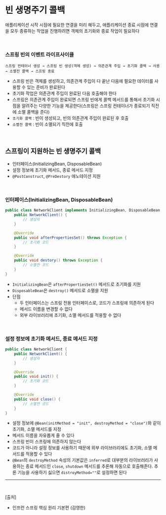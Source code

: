 # 빈 생명주기 콜백

애플리케이션 시작 시점에 필요한 연결을 미리 해두고, 애플리케이션 종료 시점에 연결을 모두 종류하는 작업을 진행하려면 객체의 초기화와 종료 작업이 필요하다

<br/>

### 스프링 빈의 이벤트 라이프사이클
```
스프링 컨테이너 생성 → 스프링 빈 생성(객체 생성) → 의존관계 주입 → 초기화 콜백 → 사용 → 소멸전 콜백 → 스프링 종료
```
- 스프링 빈은 객체를 생성하고, 의존관계 주입이 다 끝난 다음에 필요한 데이터를 사용할 수 있는 준비가 완료된다
- 초기화 작업은 의존관계 주입이 완료된 다음 호출해야 한다
- 스프링은 의존관계 주입이 완료되면 스프링 빈에게 콜백 메서드를 통해서 초기화 시점을 알려주는 다양한 기능을 제공한다(스프링은 스프링 컨테이너가 종료되기 직전에 소멸 콜백을 준다)
- `초기화 콜백` : 빈이 생성되고, 빈의 의존관계 주입이 완료된 후 호출
- `소멸전 콜백` : 빈이 소멸되기 직전에 호출

<br/>

## 스프링이 지원하는 빈 생명주기 콜백
- 인터페이스(InitializingBean, DisposableBean)
- 설정 정보에 초기화 메서드, 종료 메서드 지정
- `@PostConstruct`, `@PreDestory` 애노테이션 지원

<br/>

### 인터페이스(InitializingBean, DisposableBean)
```java
public class NetworkClient implements InitializingBean, DisposableBean {
    public NetworkClient() {
        // 생성자
    }

    @Override
    public void afterPropertiesSet() throws Exception {
        // 초기화 코드
    }

    @Override
    public void destory() throws Exception {
        // 소멸전 코드
    }
}
```
- `InitializingBean`은 `afterPropertiesSet()` 메서드로 초기화를 지원
- `DisposableBean`은 `destroy()` 메서드로 소멸을 지원
- 단점
    - 두 인터페이스는 스프링 전용 인터페이스로, 코드가 스프링에 의존하게 된다
    - 메서드 이름을 변경할 수 없다
    - 외부 라이브러리에 초기화, 소멸 메서드를 적용할 수 없다

<br/>

### 설정 정보에 초기화 메서드, 종료 메서드 지정
```java
public class NetworkClient {
    public NetworkClient() {
        // 생성자
    }

    @Override
    public void init() {
        // 초기화 코드
    }

    @Override
    public void close() {
        // 소멸전 코드
    }
}
```
- 설정 정보에 `@Bean(initMethod = "init", destroyMethod = "close")`와 같이 초기화, 소멸 메서드를 지정
- 메서드 이름을 자유롭게 줄 수 있다
- 스프링 빈이 스프링에 의존하지 않는다
- 코드가 아니라 설정 정보를 사용하기 때문에 외부 라이브러리에도 초기화, 소멸 메서드를 적용할 수 있다
- `@Bean`의 `destroyMethod` 속성의 기본값은 `inferred`로 대부분의 라이브러리가 사용하는 종료 메서드인 `close`, `shutdown` 메서드를 추론해 자동으로 호출해준다. 추론 기능을 사용하기 싫으면 `distroyMethod=""`로 설정하면 된다

---

<br/>

[출처]

- 인프런 스프링 핵심 원리 기본편 (김영한)